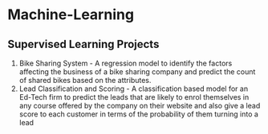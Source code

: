 # Machine-Learning

## Supervised Learning Projects
1. Bike Sharing System - A regression model to identify the factors affecting the business of a bike sharing company and predict the count of shared bikes based on the attributes.
2. Lead Classification and Scoring - A classification based model for an Ed-Tech firm to predict the leads that are likely to enrol themselves in any course offered by the company on their website and also give a lead score to each customer in terms of the probability of them turning into a lead

